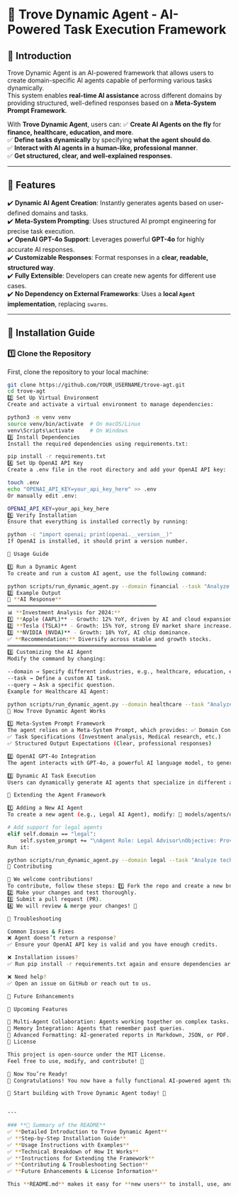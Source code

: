 # 🚀 Trove Dynamic Agent - AI-Powered Task Execution Framework

## **🔹 Introduction**
Trove Dynamic Agent is an AI-powered framework that allows users to create domain-specific AI agents capable of performing various tasks dynamically.  
This system enables **real-time AI assistance** across different domains by providing structured, well-defined responses based on a **Meta-System Prompt Framework**.

With **Trove Dynamic Agent**, users can:
✅ **Create AI Agents on the fly** for **finance, healthcare, education, and more**.  
✅ **Define tasks dynamically** by specifying **what the agent should do**.  
✅ **Interact with AI agents in a human-like, professional manner**.  
✅ **Get structured, clear, and well-explained responses**.  

---

## **🚀 Features**
✔️ **Dynamic AI Agent Creation**: Instantly generates agents based on user-defined domains and tasks.  
✔️ **Meta-System Prompting**: Uses structured AI prompt engineering for precise task execution.  
✔️ **OpenAI GPT-4o Support**: Leverages powerful **GPT-4o** for highly accurate AI responses.  
✔️ **Customizable Responses**: Format responses in a **clear, readable, structured way**.  
✔️ **Fully Extensible**: Developers can create new agents for different use cases.  
✔️ **No Dependency on External Frameworks**: Uses a **local `Agent` implementation**, replacing `swarms`.  

---

## **📌 Installation Guide**
### **1️⃣ Clone the Repository**
First, clone the repository to your local machine:
```bash
git clone https://github.com/YOUR_USERNAME/trove-agt.git
cd trove-agt
2️⃣ Set Up Virtual Environment
Create and activate a virtual environment to manage dependencies:

python3 -m venv venv
source venv/bin/activate  # On macOS/Linux
venv\Scripts\activate     # On Windows
3️⃣ Install Dependencies
Install the required dependencies using requirements.txt:

pip install -r requirements.txt
4️⃣ Set Up OpenAI API Key
Create a .env file in the root directory and add your OpenAI API key:

touch .env
echo "OPENAI_API_KEY=your_api_key_here" >> .env
Or manually edit .env:

OPENAI_API_KEY=your_api_key_here
5️⃣ Verify Installation
Ensure that everything is installed correctly by running:

python -c "import openai; print(openai.__version__)"
If OpenAI is installed, it should print a version number.

📌 Usage Guide

1️⃣ Run a Dynamic Agent
To create and run a custom AI agent, use the following command:

python scripts/run_dynamic_agent.py --domain financial --task "Analyze stock market trends for 2024 and provide investment insights." --query "What are the top 3 stocks for 2024?"
2️⃣ Example Output
📜 **AI Response**
═══════════════════════════════════════════════
📊 **Investment Analysis for 2024:**
1️⃣ **Apple (AAPL)** - Growth: 12% YoY, driven by AI and cloud expansion.
2️⃣ **Tesla (TSLA)** - Growth: 15% YoY, strong EV market share increase.
3️⃣ **NVIDIA (NVDA)** - Growth: 18% YoY, AI chip dominance.
✅ **Recommendation:** Diversify across stable and growth stocks.
═══════════════════════════════════════════════
3️⃣ Customizing the AI Agent
Modify the command by changing:

--domain → Specify different industries, e.g., healthcare, education, etc.
--task → Define a custom AI task.
--query → Ask a specific question.
Example for Healthcare AI Agent:

python scripts/run_dynamic_agent.py --domain healthcare --task "Analyze medical research trends for 2024." --query "What are the latest breakthroughs in cancer treatment?"
🔹 How Trove Dynamic Agent Works

1️⃣ Meta-System Prompt Framework
The agent relies on a Meta-System Prompt, which provides: ✅ Domain Context (Finance, Healthcare, Education, etc.)
✅ Task Specifications (Investment analysis, Medical research, etc.)
✅ Structured Output Expectations (Clear, professional responses)

2️⃣ OpenAI GPT-4o Integration
The agent interacts with GPT-4o, a powerful AI language model, to generate detailed, insightful responses.

3️⃣ Dynamic AI Task Execution
Users can dynamically generate AI agents that specialize in different areas and execute specific tasks in real-time.

📌 Extending the Agent Framework

1️⃣ Adding a New AI Agent
To create a new agent (e.g., Legal AI Agent), modify: 📌 models/agents/dynamic_agent.py

# Add support for legal agents
elif self.domain == "legal":
    self.system_prompt += "\nAgent Role: Legal Advisor\nObjective: Provide legal insights."
Run it:

python scripts/run_dynamic_agent.py --domain legal --task "Analyze tech law trends." --query "What are the major AI regulations in 2024?"
📌 Contributing

🔹 We welcome contributions!
To contribute, follow these steps: 1️⃣ Fork the repo and create a new branch.
2️⃣ Make your changes and test thoroughly.
3️⃣ Submit a pull request (PR).
4️⃣ We will review & merge your changes! 🚀

📌 Troubleshooting

Common Issues & Fixes
❌ Agent doesn’t return a response?
✅ Ensure your OpenAI API key is valid and you have enough credits.

❌ Installation issues?
✅ Run pip install -r requirements.txt again and ensure dependencies are installed.

❌ Need help?
✅ Open an issue on GitHub or reach out to us.

📌 Future Enhancements

🚀 Upcoming Features

🔹 Multi-Agent Collaboration: Agents working together on complex tasks.
🔹 Memory Integration: Agents that remember past queries.
🔹 Advanced Formatting: AI-generated reports in Markdown, JSON, or PDF.
📌 License

This project is open-source under the MIT License.
Feel free to use, modify, and contribute! 🚀

🎯 Now You’re Ready!
🎉 Congratulations! You now have a fully functional AI-powered agent that dynamically adapts to user needs.

🚀 Start building with Trove Dynamic Agent today! 🚀


---

### **📌 Summary of the README**
✅ **Detailed Introduction to Trove Dynamic Agent**  
✅ **Step-by-Step Installation Guide**  
✅ **Usage Instructions with Examples**  
✅ **Technical Breakdown of How It Works**  
✅ **Instructions for Extending the Framework**  
✅ **Contributing & Troubleshooting Section**  
✅ **Future Enhancements & License Information**  

This **README.md** makes it easy for **new users** to install, use, and contribute to your **AI-powered agent framework**! 🚀

